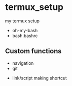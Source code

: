 # termux_setup
my termux setup

* oh-my-bash
* bash.bashrc
## Custom functions
 * navigation
 * git
 - link/script making shortcut
